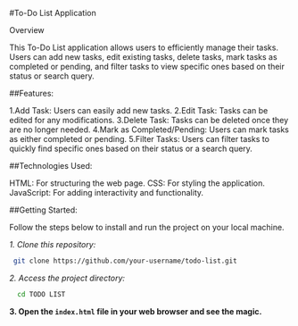 #To-Do List Application

Overview

This To-Do List application allows users to efficiently manage their tasks. Users can add new tasks, edit existing tasks, delete tasks, mark tasks as completed or pending, and filter tasks to view specific ones based on their status or search query.

##Features:

1.Add Task: Users can easily add new tasks.
2.Edit Task: Tasks can be edited for any modifications.
3.Delete Task: Tasks can be deleted once they are no longer needed.
4.Mark as Completed/Pending: Users can mark tasks as either completed or pending.
5.Filter Tasks: Users can filter tasks to quickly find specific ones based on their status or a search query.

##Technologies Used:

HTML: For structuring the web page.
CSS: For styling the application.
JavaScript: For adding interactivity and functionality.

##Getting Started:

Follow the steps below to install and run the project on your local machine.

*1. Clone this repository:*
```bash
 git clone https://github.com/your-username/todo-list.git
```


*2. Access the project directory:*
```bash
  cd TODO LIST
```
**3. Open the `index.html` file in your web browser and see the magic.**


